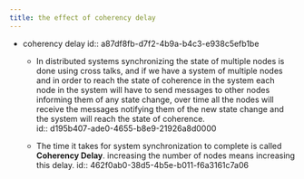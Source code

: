 ```yaml
---
title: the effect of coherency delay
---
```


- coherency delay 
id:: a87df8fb-d7f2-4b9a-b4c3-e938c5efb1be
	 - In distributed systems synchronizing the state of multiple nodes is done using cross talks, and if we have a system of multiple nodes and in order to reach the state of coherence in the system each node in the system will have to send messages to other nodes informing them of any state change, over time all the nodes will receive the messages notifying them of the new state change and the system will reach the state of coherence.  
id:: d195b407-ade0-4655-b8e9-21926a8d0000

	 - The time it takes for system synchronization to complete is called **Coherency Delay**. increasing the number of nodes means increasing this delay.
id:: 462f0ab0-38d5-4b5e-b011-f6a3161c7a06

